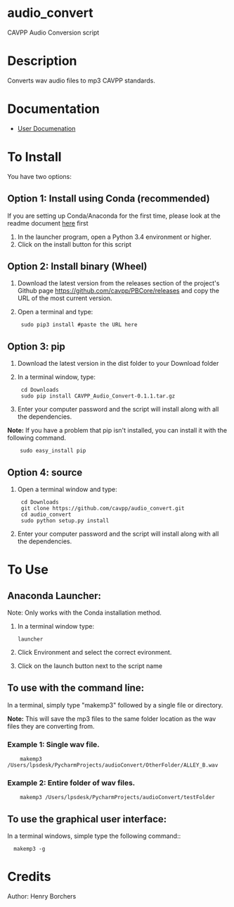 # audio_convert
CAVPP Audio Conversion script

Description
===========
Converts wav audio files to mp3 CAVPP standards.

Documentation
=============

* [User Documenation](http://cavpp.github.io/audio_convert/)

To Install
==========

You have two options:



## Option 1: Install using Conda (recommended)


If you are setting up Conda/Anaconda for the first time, please look at the readme document 
[here](https://github.com/cavpp/conda_recipes/tree/master#setting-up-conda) first 

1. In the launcher program, open a Python 3.4 environment or higher.
2. Click on the install button for this script

## Option 2: Install binary (Wheel)


1. Download the latest version from the releases section of the project's Github page https://github.com/cavpp/PBCore/releases and copy the URL of the most current version.
2. Open a terminal and type:
        
        sudo pip3 install #paste the URL here
        
            

## Option 3: pip


1. Download the latest version in the dist folder to your Download folder
2. In a terminal window, type:

        cd Downloads
        sudo pip install CAVPP_Audio_Convert-0.1.1.tar.gz

3. Enter your computer password and the script will install along with all the dependencies. 

**Note:** If you have a problem that pip isn't installed, you can install it with 
 the following command.
 
        sudo easy_install pip

## Option 4: source

1. Open a terminal window and type:

        cd Downloads
        git clone https://github.com/cavpp/audio_convert.git
        cd audio_convert
        sudo python setup.py install 
        
2. Enter your computer password and the script will install along with all the dependencies.

To Use
======

## Anaconda Launcher:

Note: Only works with the Conda installation method. 

1. In a terminal window type:

   ```
   launcher
   ```
  
2. Click Environment and select the correct evironment. 
3. Click on the launch button next to the script name


## To use with the command line:

In a terminal, simply type "makemp3" followed by a single file or directory.

**Note:** This will save the mp3 files to the same folder location as the wav 
files they are converting from.
    
### Example 1: Single wav file.

    
        makemp3 /Users/lpsdesk/PycharmProjects/audioConvert/OtherFolder/ALLEY_B.wav
            
### Example 2: Entire folder of wav files.


        makemp3 /Users/lpsdesk/PycharmProjects/audioConvert/testFolder
  
  
To use the graphical user interface:
------------------------------------
In a terminal windows, simple type the following command::
  
      makemp3 -g

Credits
=======
Author: Henry Borchers 
